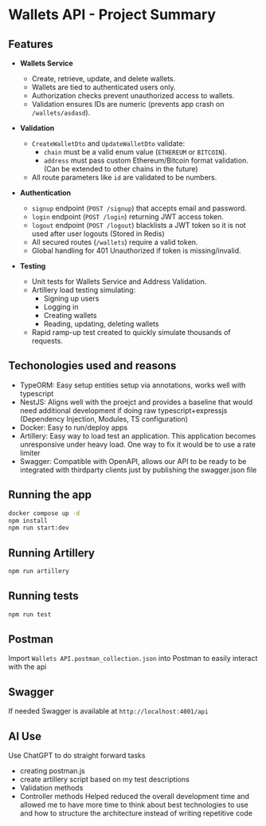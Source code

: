 # Wallets API - Project Summary

## Features
- **Wallets Service**
  - Create, retrieve, update, and delete wallets.
  - Wallets are tied to authenticated users only.
  - Authorization checks prevent unauthorized access to wallets.
  - Validation ensures IDs are numeric (prevents app crash on `/wallets/asdasd`).

- **Validation**
  - `CreateWalletDto` and `UpdateWalletDto` validate:
    - `chain` must be a valid enum value (`ETHEREUM` or `BITCOIN`).
    - `address` must pass custom Ethereum/Bitcoin format validation. (Can be extended to other chains in the future)
  - All route parameters like `id` are validated to be numbers.

- **Authentication**
  - `signup` endpoint (`POST /signup`) that accepts email and password.
  - `login` endpoint (`POST /login`) returning JWT access token.
  - `logout` endpoint (`POST /logout`) blacklists a JWT token so it is not used after user logouts (Stored in Redis)
  - All secured routes (`/wallets`) require a valid token.
  - Global handling for 401 Unauthorized if token is missing/invalid.


- **Testing**
  - Unit tests for Wallets Service and Address Validation.
  - Artillery load testing simulating:
    - Signing up users
    - Logging in
    - Creating wallets
    - Reading, updating, deleting wallets
  - Rapid ramp-up test created to quickly simulate thousands of requests.
## Techonologies used and reasons
  - TypeORM: Easy setup entities setup via annotations, works well with typescript
  - NestJS: Aligns well with the proejct and provides a baseline that would need additional development if doing raw typescript+expressjs (Dependency Injection, Modules, TS configuration)
  - Docker: Easy to run/deploy apps
  - Artillery: Easy way to load test an application. This application becomes unresponsive under heavy load. One way to fix it would be to use a rate limiter
  - Swagger: Compatible with OpenAPI, allows our API to be ready to be integrated with thirdparty clients just by publishing the swagger.json file

## Running the app

```bash
docker compose up -d
npm install
npm run start:dev
```

## Running Artillery
```bash
npm run artillery
```

## Running tests

```bash
npm run test
```

## Postman 

Import `Wallets API.postman_collection.json` into Postman to easily interact with the api


## Swagger

If needed Swagger is available at `http://localhost:4001/api`



## AI Use

Use ChatGPT to do straight forward tasks
- creating postman.js
- create artillery script based on my test descriptions
- Validation methods
- Controller methods 
Helped reduced the overall development time and allowed me to have more time to think about best technologies to use and how to structure the architecture instead of writing repetitive code